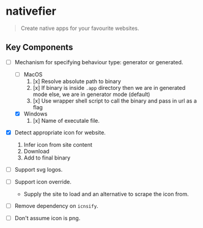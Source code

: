 # nativefier 

> Create native apps for your favourite websites. 

## Key Components 

- [ ] Mechanism for specifying behaviour type: generator or generated.  
    - [ ] MacOS
        1. [x] Resolve absolute path to binary  
        1. [x] If binary is inside `.app` directory then we are in generated mode else, we are in generator mode (default)    
        1. [x] Use wrapper shell script to call the binary and pass in url as a flag  
    - [x] Windows 
        1. [x] Name of executale file.

- [x] Detect appropriate icon for website. 
    1. Infer icon from site content  
    1. Download  
    1. Add to final binary  

- [ ] Support svg logos.  
- [ ] Support icon override.  
    - Supply the site to load and an alternative to scrape the icon from.   
- [ ] Remove dependency on `icnsify`.  
- [ ] Don't assume icon is png. 